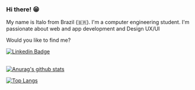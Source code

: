 ### Hi there! 😁

My name is Italo from Brazil (🇧🇷). I'm a computer engineering student. I'm passionate about web and app development and Design UX/UI

Would you like to find me?

[![Linkedin Badge](https://img.shields.io/badge/-LinkedIn-blue?style=flat-square&logo=Linkedin&logoColor=white&link=https://www.linkedin.com/in/italocvribeiro/)](https://www.linkedin.com/in/italocvribeiro/)


<br/>[![Anurag's github stats](https://github-readme-stats.vercel.app/api?username=italoribeiroc&count_private=true&count_private=true&theme=tokyonight)](https://github.com/anuraghazra/github-readme-stats)

[![Top Langs](https://github-readme-stats.vercel.app/api/top-langs/?username=italoribeiroc&layout=compact&theme=tokyonight)](https://github.com/anuraghazra/github-readme-stats)
